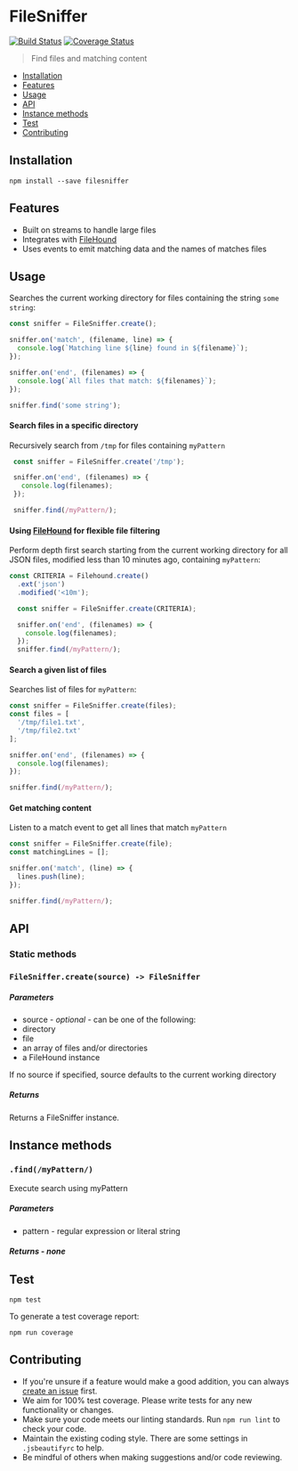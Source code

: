 # FileSniffer

[![Build Status](https://travis-ci.org/nspragg/filesniffer.svg)](https://travis-ci.org/nspragg/filesniffer) [![Coverage Status](https://coveralls.io/repos/github/nspragg/filesniffer/badge.svg?branch=master)](https://coveralls.io/github/nspragg/filesniffer?branch=master)

> Find files and matching content

* [Installation](#installation)
* [Features](#features)
* [Usage](#usage)
* [API](#api)
* [Instance methods](#instance-methods)
* [Test](#test)
* [Contributing](#contributing)

## Installation

```
npm install --save filesniffer
```

## Features

* Built on streams to handle large files
* Integrates with [FileHound](https://github.com/nspragg/filehound)
* Uses events to emit matching data and the names of matches files

## Usage

Searches the current working directory for files containing the string `some string`:

```js
const sniffer = FileSniffer.create();

sniffer.on('match', (filename, line) => {
  console.log(`Matching line ${line} found in ${filename}`);
});

sniffer.on('end', (filenames) => {
  console.log(`All files that match: ${filenames}`);
});

sniffer.find('some string');
```

#### Search files in a specific directory

Recursively search from `/tmp` for files containing `myPattern`

```js
 const sniffer = FileSniffer.create('/tmp');

 sniffer.on('end', (filenames) => {
   console.log(filenames);
 });

 sniffer.find(/myPattern/);
```

#### Using [FileHound](https://github.com/nspragg/filehound) for flexible file filtering

Perform depth first search starting from the current working directory for all JSON files, modified
less than 10 minutes ago, containing `myPattern`:

```js
const CRITERIA = Filehound.create()
  .ext('json')
  .modified('<10m');

  const sniffer = FileSniffer.create(CRITERIA);

  sniffer.on('end', (filenames) => {
    console.log(filenames);
  });
  sniffer.find(/myPattern/);
```

#### Search a given list of files

Searches list of files for `myPattern`:

```js
const sniffer = FileSniffer.create(files);
const files = [
  '/tmp/file1.txt',
  '/tmp/file2.txt'
];

sniffer.on('end', (filenames) => {
  console.log(filenames);
});

sniffer.find(/myPattern/);
```

#### Get matching content

Listen to a match event to get all lines that match `myPattern`

```js
const sniffer = FileSniffer.create(file);
const matchingLines = [];

sniffer.on('match', (line) => {
  lines.push(line);
});

sniffer.find(/myPattern/);
```

## API

### Static methods

### `FileSniffer.create(source) -> FileSniffer`

##### Parameters
* source - _optional_ - can be one of the following:
 * directory
 * file
 * an array of files and/or directories
 * a FileHound instance

 If no source if specified, source defaults to the current working directory

##### Returns
Returns a FileSniffer instance.

## Instance methods

### `.find(/myPattern/)`

Execute search using myPattern

##### Parameters
* pattern - regular expression or literal string

##### Returns - none

## Test

```
npm test
```

To generate a test coverage report:

```
npm run coverage
```
## Contributing

* If you're unsure if a feature would make a good addition, you can always [create an issue](https://github.com/nspragg/filesniffer/issues/new) first.
* We aim for 100% test coverage. Please write tests for any new functionality or changes.
* Make sure your code meets our linting standards. Run `npm run lint` to check your code.
* Maintain the existing coding style. There are some settings in `.jsbeautifyrc` to help.
* Be mindful of others when making suggestions and/or code reviewing.
